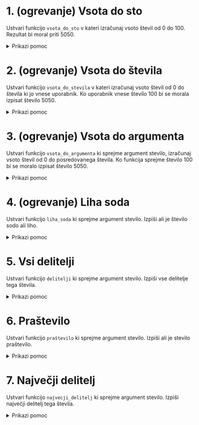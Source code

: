 # 1. (ogrevanje) Vsota do sto

Ustvari funkcijo `vsota_do_sto` v kateri izračunaj vsoto števil od 0 do 100.
Rezultat bi moral priti 5050.

<details>

<summary>Prikazi pomoc</summary>

```python
def funkcija():
	print("Hello")

while (True):
	print("Hello")
	break

if (True):
	print("True")
```

</details>


# 2. (ogrevanje) Vsota do števila

Ustvari funkcijo `vsota_do_stevila` v kateri izračunaj vsoto števil od 0 do števila ki jo vnese uporabnik.
Ko uporabnik vnese število 100 bi se morala izpisat število 5050.


<details>

<summary>Prikazi pomoc</summary>

```python
input("Vnesi text")
int("234")

def funkcija():
	print("Hello")

while (True):
	print("Hello")
	break

if (True):
	print("True")
```

</details>


# 3. (ogrevanje) Vsota do argumenta

Ustvari funkcijo `vsota_do_argumenta` ki sprejme argument stevilo, izračunaj vsoto števil od 0 do posredovanega števila.
Ko funkcija sprejme število 100 bi se moralo izpisat število 5050.

<details>

<summary>Prikazi pomoc</summary>

```python
def funkcija(a):
  print(a)

while (True):
	print("Hello")
	break

if (True):
	print("True")

input("Vnesi text")
int("234")
```

</details>

# 4. (ogrevanje) Liha soda

Ustvari funkcijo `liha_soda` ki sprejme argument stevilo. Izpiši ali je število sodo ali liho.

<details>

<summary>Prikazi pomoc</summary>

```python
ostanek = 10 % 5

def funkcija(a):
  print(a)

if (True):
	print("True")
```

</details>

# 5. Vsi delitelji

Ustvari funkcijo `delitelji` ki sprejme argument stevilo. Izpiši vse delitelje tega števila.

<details>

<summary>Prikazi pomoc</summary>

```python
ostanek = 10 % 5

def funkcija(a):
	print(a)

while (True):
	print("Hello")
	break

for i in range(0, 10, 1):
	print(i)

if (True):
	print("True")
```

</details>

# 6. Praštevilo

Ustvari funkcijo `praštevilo` ki sprejme argument stevilo. Izpiši ali je stevilo praštevilo.

<details>

<summary>Prikazi pomoc</summary>

```python
ostanek = 10 % 5

def funkcija():
	print("Hello")

while (True):
	print("Hello")

for i in range(0, 10, 1):
	print(i)

if (True):
	print("True")
```

</details>

# 7. Največji delitelj

Ustvari funkcijo `najvecji_delitelj` ki sprejme argument stevilo. Izpiši največji delitelj tega števila.

<details>

<summary>Prikazi pomoc</summary>

```python
ostanek = 10 % 5

def funkcija():
	print("Hello")

while (True):
	print("Hello")

for i in range(0, 10, 1):
	print(i)

if (True):
	print("True")
```

</details>
